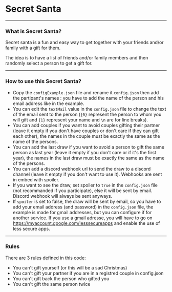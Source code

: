 # Secret Santa

---
### What is Secret Santa?

Secret santa is a fun and easy way to get together with your friends and/or family with a gift for them.

The idea is to have a list of friends and/or family members and then randomly select a person to get a gift for.

---

### How to use this Secret Santa?

- Copy the `configExample.json` file and rename it `config.json` then add the partipant's names : you have to add the name of the person and his email address like in the example.
- You can edit the `textMail` value in the `config.json` file to change the text of the email sent to the person (`{0}` represent the person to whom you will gift and `{1}` represent your name and `\n` are for line breaks).
- You can add couples if you want to avoid couples gifting their partner (leave it empty if you don't have couples or don't care if they can gift each other), the names in the couple must be exactly the same as the name of the persons.
- You can add the last draw if you want to avoid a person to gift the same person as last year (leave it empty if you don't care or if it's the first year), the names in the last draw must be exactly the same as the name of the persons.
- You can add a discord webhook url to send the draw to a discord channel (leave it empty if you don't want to use it). Webhooks are sent in embed with spoiler.
- If you want to see the draw, set spoiler to `true` in the `config.json` file (not recommanded if you participate), else it will be sent by email. Discord webhook will always be sent anyways.
- If `spoiler` is set to false, the draw will be sent by email, so you have to add your email address (and password) in the `config.json` file, the example is made for gmail addresses, but you can configure if for another service. If you use a gmail adresse, you will have to go on https://myaccount.google.com/lesssecureapps and enable the use of less secure apps.

---

### Rules
There are 3 rules defined in this code:
- You can't gift yourself (or this will be a sad Christmas)
- You can't gift your partner if you are in a registred couple in config.json
- You can't gift back the person who gifted you
- You can't gift the same person twice

